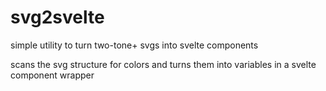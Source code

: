 # svg2svelte
simple utility to turn two-tone+ svgs into svelte components

scans the svg structure for colors and turns them into variables in a svelte component wrapper
